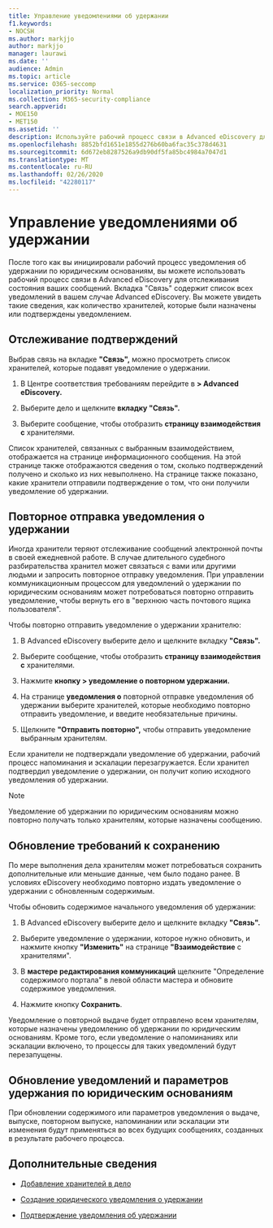 ```yaml
---
title: Управление уведомлениями об удержании
f1.keywords:
- NOCSH
ms.author: markjjo
author: markjjo
manager: laurawi
ms.date: ''
audience: Admin
ms.topic: article
ms.service: O365-seccomp
localization_priority: Normal
ms.collection: M365-security-compliance
search.appverid:
- MOE150
- MET150
ms.assetid: ''
description: Используйте рабочий процесс связи в Advanced eDiscovery для отслеживания состояния уведомлений о удержании по юридическим основаниям, а также при необходимости их обновления и повторной передачи.
ms.openlocfilehash: 8852bfd1651e1855d276b60ba6fac35c378d4631
ms.sourcegitcommit: 6d672eb8287526a9db90df5fa85bc4984a7047d1
ms.translationtype: MT
ms.contentlocale: ru-RU
ms.lasthandoff: 02/26/2020
ms.locfileid: "42280117"
---
```

# <a name="manage-hold-notifications"></a>Управление уведомлениями об удержании

После того как вы инициировали рабочий процесс уведомления об удержании по юридическим основаниям, вы можете использовать рабочий процесс связи в Advanced eDiscovery для отслеживания состояния ваших сообщений. Вкладка "Связь" содержит список всех уведомлений в вашем случае Advanced eDiscovery. Вы можете увидеть такие сведения, как количество хранителей, которые были назначены или подтверждены уведомлением.

## <a name="monitor-acknowledgments"></a>Отслеживание подтверждений

Выбрав связь на вкладке **"Связь",** можно просмотреть список хранителей, которые подавят уведомление о удержании. 

1. В Центре соответствия требованиям перейдите в **> Advanced eDiscovery.**

2. Выберите дело и щелкните **вкладку "Связь".**

3. Выберите сообщение, чтобы отобразить **страницу взаимодействия с** хранителями.

Список хранителей, связанных с выбранным взаимодействием, отображается на странице информационного сообщения. На этой странице также отображаются сведения о том, сколько подтверждений получено и сколько из них невыполнено. На странице также показано, какие хранители отправили подтверждение о том, что они получили уведомление об удержании.

## <a name="re-send-a-hold-notice"></a>Повторное отправка уведомления о удержании

Иногда хранители теряют отслеживание сообщений электронной почты в своей ежедневной работе. В случае длительного судебного разбирательства хранител может связаться с вами или другими людьми и запросить повторное отправку уведомления. При управлении коммуникационным процессом для уведомлений о удержании по юридическим основаниям может потребоваться повторно отправить уведомление, чтобы вернуть его в "верхнюю часть почтового ящика пользователя".

Чтобы повторно отправить уведомление о удержании хранителю:

1. В Advanced eDiscovery выберите дело и щелкните вкладку **"Связь".**

2. Выберите сообщение, чтобы отобразить **страницу взаимодействия с** хранителями.

3. Нажмите **кнопку > уведомление о повторном удержании.**

4. На странице **уведомления о** повторной отправке уведомления об удержании выберите хранителей, которые необходимо повторно отправить уведомление, и введите необязательные причины.

5. Щелкните **"Отправить повторно",** чтобы отправить уведомление выбранным хранителям.

Если хранители не подтверждали уведомление об удержании, рабочий процесс напоминания и эскалации перезагружается. Если хранител подтвердил уведомление о удержании, он получит копию исходного уведомления об удержании.

> [!NOTE]
> Уведомление об удержании по юридическим основаниям можно повторно получать только хранителям, которые назначены сообщению. 

## <a name="update-preservation-requirements"></a>Обновление требований к сохранению
  
По мере выполнения дела хранителям может потребоваться сохранить дополнительные или меньшие данные, чем было подано ранее. В условиях eDiscovery необходимо повторно издать уведомление о удержании с обновленным содержимым.

Чтобы обновить содержимое начального уведомления об удержании:

1. В Advanced eDiscovery выберите дело и щелкните вкладку **"Связь".**

2. Выберите уведомление о удержании, которое нужно обновить, и нажмите кнопку **"Изменить"** на странице **"Взаимодействие** с хранителями".

3. В **мастере редактирования коммуникаций** щелкните "Определение содержимого портала" в левой области мастера и обновите содержимое уведомления. 

4. Нажмите кнопку **Сохранить**.

Уведомление о повторной выдаче будет отправлено всем хранителям, которые назначены уведомлению об удержании по юридическим основаниям. Кроме того, если уведомление о напоминаниях или эскалации включено, то процессы для таких уведомлений будут перезапущены.

## <a name="update-legal-hold-notifications-and-settings"></a>Обновление уведомлений и параметров удержания по юридическим основаниям

При обновлении содержимого или параметров уведомления о выдаче, выпуске, повторном выпуске, напоминании или эскалации эти изменения будут применяться во всех будущих сообщениях, созданных в результате рабочего процесса.

## <a name="more-information"></a>Дополнительные сведения

- [Добавление хранителей в дело](add-custodians-to-case.md)

- [Создание юридического уведомления о удержании](create-hold-notification.md)

- [Подтверждение уведомления об удержании](acknowledge-hold-notification.md)

